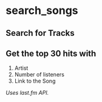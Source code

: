 # search_songs

## Search for Tracks  

## Get the top **30** hits with 
1. Artist 
2. Number of listeners
3. Link to the Song


*Uses last.fm API.*  
